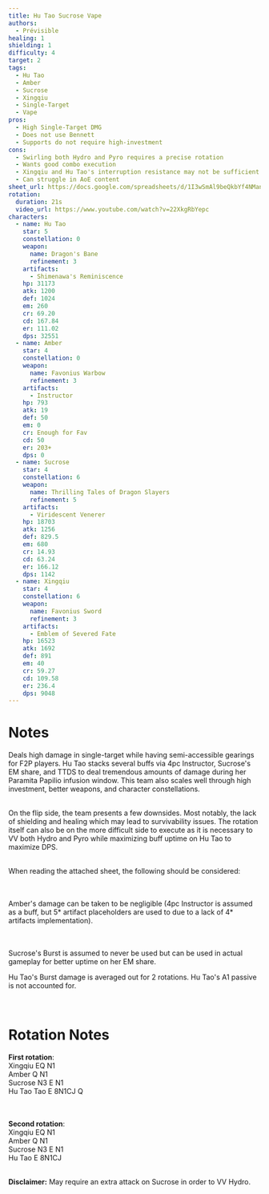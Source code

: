 ```yaml
---
title: Hu Tao Sucrose Vape
authors:
  - Prévisible
healing: 1
shielding: 1
difficulty: 4
target: 2
tags:
  - Hu Tao 
  - Amber
  - Sucrose
  - Xingqiu
  - Single-Target
  - Vape
pros:
  - High Single-Target DMG
  - Does not use Bennett 
  - Supports do not require high-investment 
cons:
  - Swirling both Hydro and Pyro requires a precise rotation
  - Wants good combo execution 
  - Xingqiu and Hu Tao's interruption resistance may not be sufficient against difficult content 
  - Can struggle in AoE content 
sheet_url: https://docs.google.com/spreadsheets/d/1I3wSmAl9beQkbYf4NManHjK-C64zQcPu/
rotation:
  duration: 21s
  video_url: https://www.youtube.com/watch?v=22XkgRbYepc
characters:
  - name: Hu Tao 
    star: 5
    constellation: 0
    weapon:
      name: Dragon's Bane
      refinement: 3
    artifacts:
      - Shimenawa's Reminiscence
    hp: 31173
    atk: 1200
    def: 1024
    em: 260
    cr: 69.20
    cd: 167.84
    er: 111.02
    dps: 32551
  - name: Amber
    star: 4
    constellation: 0
    weapon:
      name: Favonius Warbow
      refinement: 3
    artifacts:
      - Instructor
    hp: 793
    atk: 19
    def: 50
    em: 0
    cr: Enough for Fav
    cd: 50
    er: 203+ 
    dps: 0
  - name: Sucrose
    star: 4
    constellation: 6
    weapon:
      name: Thrilling Tales of Dragon Slayers
      refinement: 5
    artifacts:
      - Viridescent Venerer
    hp: 18703
    atk: 1256
    def: 829.5
    em: 680
    cr: 14.93
    cd: 63.24
    er: 166.12
    dps: 1142
  - name: Xingqiu
    star: 4
    constellation: 6
    weapon:
      name: Favonius Sword
      refinement: 3
    artifacts:
      - Emblem of Severed Fate
    hp: 16523
    atk: 1692
    def: 891
    em: 40
    cr: 59.27
    cd: 109.58
    er: 236.4
    dps: 9048
---
```


# **Notes**

Deals high damage in single-target while having semi-accessible gearings for F2P players. Hu Tao stacks several buffs via 4pc Instructor, Sucrose's EM share, and TTDS to deal tremendous amounts of damage during her Paramita Papilio infusion window. This team also scales well through high investment, better weapons, and character constellations.
<br></br>

On the flip side, the team presents a few downsides. Most notably, the lack of shielding and healing which may lead to survivability issues. The rotation itself can also be on the more difficult side to execute as it is necessary to VV both Hydro and Pyro while maximizing buff uptime on Hu Tao to maximize DPS.
<br></br>

When reading the attached sheet, the following should be considered:  
<br></br>

Amber's damage can be taken to be negligible (4pc Instructor is assumed as a buff, but 5* artifact placeholders are used to due to a lack of 4* artifacts implementation).  
<br></br>

Sucrose's Burst is assumed to never be used but can be used in actual gameplay for better uptime on her EM share.  

Hu Tao's Burst damage is averaged out for 2 rotations.  Hu Tao's A1 passive is not accounted for.  
<br></br>

# **Rotation Notes**

**First rotation**:  
Xingqiu EQ N1  
Amber Q N1  
Sucrose N3 E N1  
Hu Tao Tao E 8N1CJ Q  
<br></br>

**Second rotation**:  
Xingqiu EQ N1  
Amber Q N1  
Sucrose N3 E N1  
Hu Tao E 8N1CJ
<br></br>

**Disclaimer:** May require an extra attack on Sucrose in order to VV Hydro. 

